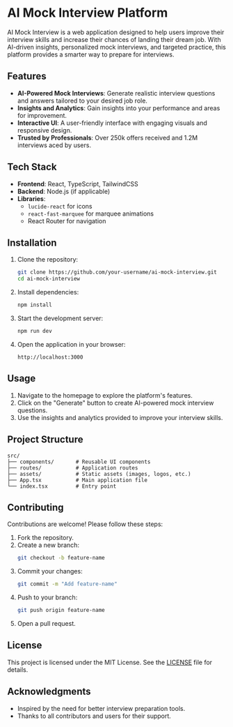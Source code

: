 # AI Mock Interview Platform

AI Mock Interview is a web application designed to help users improve their interview skills and increase their chances of landing their dream job. With AI-driven insights, personalized mock interviews, and targeted practice, this platform provides a smarter way to prepare for interviews.

## Features

- **AI-Powered Mock Interviews**: Generate realistic interview questions and answers tailored to your desired job role.
- **Insights and Analytics**: Gain insights into your performance and areas for improvement.
- **Interactive UI**: A user-friendly interface with engaging visuals and responsive design.
- **Trusted by Professionals**: Over 250k offers received and 1.2M interviews aced by users.

## Tech Stack

- **Frontend**: React, TypeScript, TailwindCSS
- **Backend**: Node.js (if applicable)
- **Libraries**: 
  - `lucide-react` for icons
  - `react-fast-marquee` for marquee animations
  - React Router for navigation

## Installation

1. Clone the repository:
   ```bash
   git clone https://github.com/your-username/ai-mock-interview.git
   cd ai-mock-interview
   ```

2. Install dependencies:
   ```bash
   npm install
   ```

3. Start the development server:
   ```bash
   npm run dev
   ```

4. Open the application in your browser:
   ```
   http://localhost:3000
   ```

## Usage

1. Navigate to the homepage to explore the platform's features.
2. Click on the "Generate" button to create AI-powered mock interview questions.
3. Use the insights and analytics provided to improve your interview skills.

## Project Structure

```
src/
├── components/       # Reusable UI components
├── routes/           # Application routes
├── assets/           # Static assets (images, logos, etc.)
├── App.tsx           # Main application file
└── index.tsx         # Entry point
```

## Contributing

Contributions are welcome! Please follow these steps:

1. Fork the repository.
2. Create a new branch:
   ```bash
   git checkout -b feature-name
   ```
3. Commit your changes:
   ```bash
   git commit -m "Add feature-name"
   ```
4. Push to your branch:
   ```bash
   git push origin feature-name
   ```
5. Open a pull request.

## License

This project is licensed under the MIT License. See the [LICENSE](LICENSE) file for details.

## Acknowledgments

- Inspired by the need for better interview preparation tools.
- Thanks to all contributors and users for their support.

